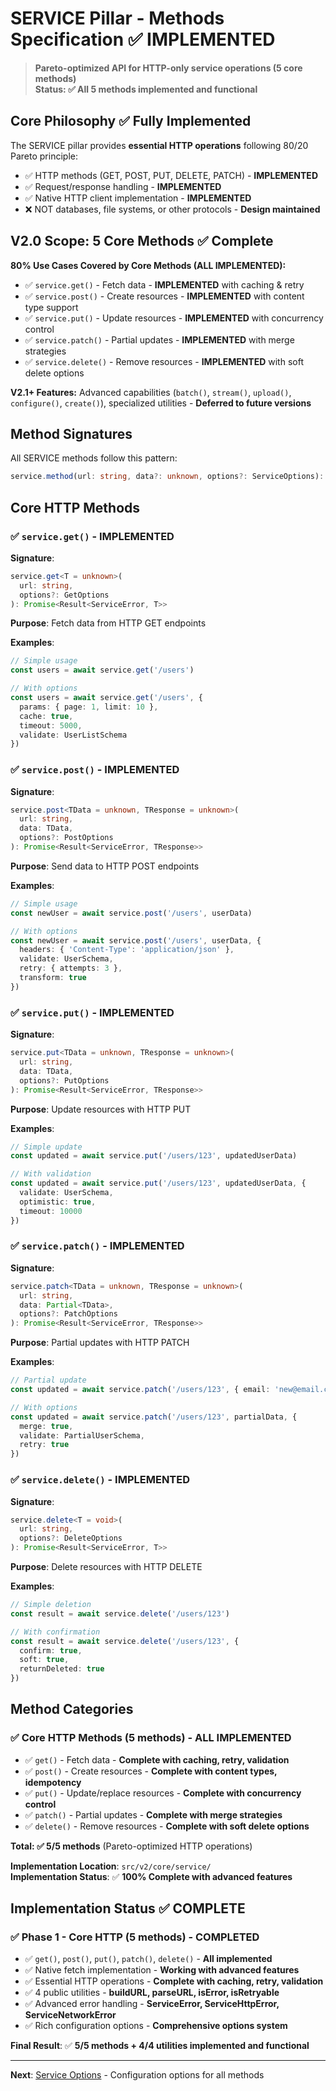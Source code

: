 # SERVICE Pillar - Methods Specification ✅ IMPLEMENTED

> **Pareto-optimized API for HTTP-only service operations (5 core methods)**  
> **Status: ✅ All 5 methods implemented and functional**

## Core Philosophy ✅ Fully Implemented

The SERVICE pillar provides **essential HTTP operations** following 80/20 Pareto principle:
- ✅ HTTP methods (GET, POST, PUT, DELETE, PATCH) - **IMPLEMENTED**
- ✅ Request/response handling - **IMPLEMENTED**
- ✅ Native HTTP client implementation - **IMPLEMENTED**
- ❌ NOT databases, file systems, or other protocols - **Design maintained**

## V2.0 Scope: 5 Core Methods ✅ Complete

**80% Use Cases Covered by Core Methods (ALL IMPLEMENTED):**
- ✅ `service.get()` - Fetch data - **IMPLEMENTED** with caching & retry
- ✅ `service.post()` - Create resources - **IMPLEMENTED** with content type support
- ✅ `service.put()` - Update resources - **IMPLEMENTED** with concurrency control
- ✅ `service.patch()` - Partial updates - **IMPLEMENTED** with merge strategies
- ✅ `service.delete()` - Remove resources - **IMPLEMENTED** with soft delete options

**V2.1+ Features:** Advanced capabilities (`batch()`, `stream()`, `upload()`, `configure()`, `create()`), specialized utilities - **Deferred to future versions**

## Method Signatures

All SERVICE methods follow this pattern:
```typescript
service.method(url: string, data?: unknown, options?: ServiceOptions): Promise<Result<ServiceError, T>>
```

## Core HTTP Methods

### **✅ `service.get()` - IMPLEMENTED**
**Signature**:
```typescript
service.get<T = unknown>(
  url: string, 
  options?: GetOptions
): Promise<Result<ServiceError, T>>
```

**Purpose**: Fetch data from HTTP GET endpoints

**Examples**:
```typescript
// Simple usage
const users = await service.get('/users')

// With options
const users = await service.get('/users', {
  params: { page: 1, limit: 10 },
  cache: true,
  timeout: 5000,
  validate: UserListSchema
})
```

### **✅ `service.post()` - IMPLEMENTED**
**Signature**:
```typescript
service.post<TData = unknown, TResponse = unknown>(
  url: string,
  data: TData,
  options?: PostOptions
): Promise<Result<ServiceError, TResponse>>
```

**Purpose**: Send data to HTTP POST endpoints

**Examples**:
```typescript
// Simple usage
const newUser = await service.post('/users', userData)

// With options
const newUser = await service.post('/users', userData, {
  headers: { 'Content-Type': 'application/json' },
  validate: UserSchema,
  retry: { attempts: 3 },
  transform: true
})
```

### **✅ `service.put()` - IMPLEMENTED**
**Signature**:
```typescript
service.put<TData = unknown, TResponse = unknown>(
  url: string,
  data: TData,
  options?: PutOptions
): Promise<Result<ServiceError, TResponse>>
```

**Purpose**: Update resources with HTTP PUT

**Examples**:
```typescript
// Simple update
const updated = await service.put('/users/123', updatedUserData)

// With validation
const updated = await service.put('/users/123', updatedUserData, {
  validate: UserSchema,
  optimistic: true,
  timeout: 10000
})
```

### **✅ `service.patch()` - IMPLEMENTED**
**Signature**:
```typescript
service.patch<TData = unknown, TResponse = unknown>(
  url: string,
  data: Partial<TData>,
  options?: PatchOptions
): Promise<Result<ServiceError, TResponse>>
```

**Purpose**: Partial updates with HTTP PATCH

**Examples**:
```typescript
// Partial update
const updated = await service.patch('/users/123', { email: 'new@email.com' })

// With options
const updated = await service.patch('/users/123', partialData, {
  merge: true,
  validate: PartialUserSchema,
  retry: true
})
```

### **✅ `service.delete()` - IMPLEMENTED**
**Signature**:
```typescript
service.delete<T = void>(
  url: string,
  options?: DeleteOptions
): Promise<Result<ServiceError, T>>
```

**Purpose**: Delete resources with HTTP DELETE

**Examples**:
```typescript
// Simple deletion
const result = await service.delete('/users/123')

// With confirmation
const result = await service.delete('/users/123', {
  confirm: true,
  soft: true,
  returnDeleted: true
})
```

## Method Categories

### **✅ Core HTTP Methods (5 methods) - ALL IMPLEMENTED**
- ✅ `get()` - Fetch data - **Complete with caching, retry, validation**
- ✅ `post()` - Create resources - **Complete with content types, idempotency**
- ✅ `put()` - Update/replace resources - **Complete with concurrency control**
- ✅ `patch()` - Partial updates - **Complete with merge strategies**
- ✅ `delete()` - Remove resources - **Complete with soft delete options**

**Total: ✅ 5/5 methods** (Pareto-optimized HTTP operations)

**Implementation Location**: `src/v2/core/service/`  
**Implementation Status**: ✅ **100% Complete with advanced features**

## Implementation Status ✅ COMPLETE

### **✅ Phase 1 - Core HTTP (5 methods) - COMPLETED**
- ✅ `get()`, `post()`, `put()`, `patch()`, `delete()` - **All implemented**
- ✅ Native fetch implementation - **Working with advanced features**
- ✅ Essential HTTP operations - **Complete with caching, retry, validation**
- ✅ 4 public utilities - **buildURL, parseURL, isError, isRetryable**
- ✅ Advanced error handling - **ServiceError, ServiceHttpError, ServiceNetworkError**
- ✅ Rich configuration options - **Comprehensive options system**

**Final Result**: ✅ **5/5 methods + 4/4 utilities implemented and functional**

---

**Next**: [Service Options](./service-options.md) - Configuration options for all methods